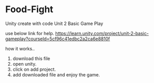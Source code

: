 # Food-Fight
Unity create with code
Unit 2 
Basic Game Play 


use below link for help.
https://learn.unity.com/project/unit-2-basic-gameplay?courseId=5cf96c41edbc2a2ca6e8810f



how it works..
1. download this file
2. open unity.
3. click on add project.
4. add downloaded file and enjoy the game.
